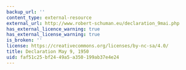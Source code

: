 ```yaml
---
backup_url: ''
content_type: external-resource
external_url: http://www.robert-schuman.eu/declaration_9mai.php
has_external_licence_warning: true
has_external_license_warning: true
is_broken: ''
license: https://creativecommons.org/licenses/by-nc-sa/4.0/
title: Declaration May 9, 1950
uid: faf51c25-bf24-49a5-a350-199ab37e4e24
---
```

